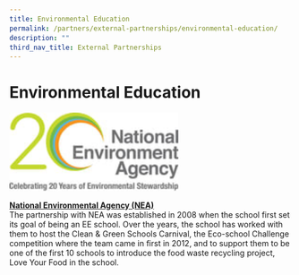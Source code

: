 ```yaml
---
title: Environmental Education
permalink: /partners/external-partnerships/environmental-education/
description: ""
third_nav_title: External Partnerships
---
```

Environmental Education
=======================

<img src="/images/Partners/External/NEA_logo.png"  
style="width:60%">

[**National Environmental Agency (NEA)**](https://www.nea.gov.sg/)
<br>
The partnership with NEA was established in 2008 when the school first set its goal of being an EE school. Over the years, the school has worked with them to host the Clean & Green Schools Carnival, the Eco-school Challenge competition where the team came in first in 2012, and to support them to be one of the first 10 schools to introduce the food waste recycling project, Love Your Food in the school.